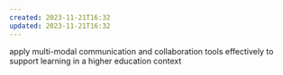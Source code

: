 ```yaml
---
created: 2023-11-21T16:32
updated: 2023-11-21T16:32
---
```

apply multi-modal communication and collaboration tools effectively to support learning in a higher education context
